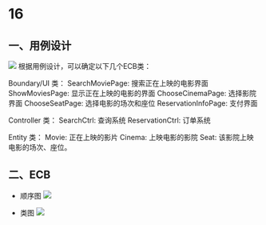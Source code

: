 # 16
## 一、用例设计
![](https://github.com/dramaticTickets/dramatic-tickets/raw/master/pictures/7_use_case_1.png?raw=true)
根据用例设计，可以确定以下几个ECB类：

Boundary/UI 类：
SearchMoviePage:  搜索正在上映的电影界面
ShowMoviesPage:  显示正在上映的电影的界面
ChooseCinemaPage: 选择影院界面
ChooseSeatPage: 选择电影的场次和座位
ReservationInfoPage: 支付界面

Controller 类：
SearchCtrl: 查询系统
ReservationCtrl: 订单系统

Entity 类：
Movie: 正在上映的影片
Cinema: 上映电影的影院
Seat: 该影院上映电影的场次、座位。

## 二、ECB
- 顺序图
![](https://github.com/zichang06/markdownPics/blob/master/project_%E9%A1%BA%E5%BA%8F%E5%9B%BE.png?raw=true)

- 类图
![](https://github.com/zichang06/markdownPics/blob/master/project_%E7%B1%BB%E5%9B%BE.png?raw=true)